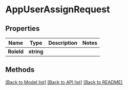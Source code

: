 # AppUserAssignRequest

## Properties

Name | Type | Description | Notes
------------ | ------------- | ------------- | -------------
**RoleId** | **string** |  | 

## Methods


[[Back to Model list]](../README.md#documentation-for-models) [[Back to API list]](../README.md#documentation-for-api-endpoints) [[Back to README]](../README.md)


